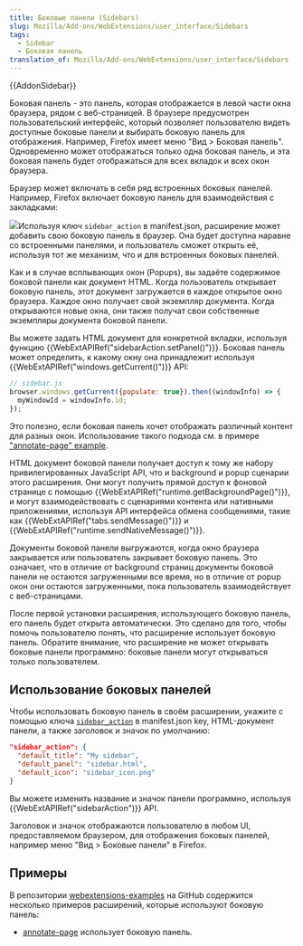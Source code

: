 ```yaml
---
title: Боковые панели (Sidebars)
slug: Mozilla/Add-ons/WebExtensions/user_interface/Sidebars
tags:
  - Sidebar
  - Боковая панель
translation_of: Mozilla/Add-ons/WebExtensions/user_interface/Sidebars
---
```

{{AddonSidebar}}

Боковая панель - это панель, которая отображается в левой части окна браузера, рядом с веб-страницей. В браузере предусмотрен пользовательский интерфейс, который позволяет пользователю видеть доступные боковые панели и выбирать боковую панель для отображения. Например, Firefox имеет меню "Вид > Боковая панель". Одновременно может отображаться только одна боковая панель, и эта боковая панель будет отображаться для всех вкладок и всех окон браузера.

Браузер может включать в себя ряд встроенных боковых панелей. Например, Firefox включает боковую панель для взаимодействия с закладками:

![](bookmarks-sidebar.png)Используя ключ `sidebar_action` в manifest.json, расширение может добавить свою боковую панель в браузер. Она будет доступна наравне со встроенными панелями, и пользователь сможет открыть её, используя тот же механизм, что и для встроенных боковых панелей.

Как и в случае всплывающих окон (Popups), вы задаёте содержимое боковой панели как документ HTML. Когда пользователь открывает боковую панель, этот документ загружается в каждое открытое окно браузера. Каждое окно получает свой экземпляр документа. Когда открываются новые окна, они также получат свои собственные экземпляры документа боковой панели.

Вы можете задать HTML документ для конкретной вкладки, используя функцию {{WebExtAPIRef("sidebarAction.setPanel()")}}. Боковая панель может определить, к какому окну она принадлежит используя {{WebExtAPIRef("windows.getCurrent()")}} API:

```js
// sidebar.js
browser.windows.getCurrent({populate: true}).then((windowInfo) => {
  myWindowId = windowInfo.id;
});
```

Это полезно, если боковая панель хочет отображать различный контент для разных окон. Использование такого подхода см. в примере ["annotate-page" example](https://github.com/mdn/webextensions-examples/tree/master/annotate-page).

HTML документ боковой панели получает доступ к тому же набору привилегированных JavaScript API, что и background и popup сценарии этого расширения. Они могут получить прямой доступ к фоновой странице с помощью {{WebExtAPIRef("runtime.getBackgroundPage()")}}, и могут взаимодействовать с сценариями контента или нативными приложениями, используя API интерфейса обмена сообщениями, такие как {{WebExtAPIRef("tabs.sendMessage()")}} и {{WebExtAPIRef("runtime.sendNativeMessage()")}}.

Документы боковой панели выгружаются, когда окно браузера закрывается или пользователь закрывает боковую панель. Это означает, что в отличие от background страниц документы боковой панели не остаются загруженными все время, но в отличие от popup окон они остаются загруженными, пока пользователь взаимодействует с веб-страницами.

После первой установки расширения, использующего боковую панель, его панель будет открыта автоматически. Это сделано для того, чтобы помочь пользователю понять, что расширение использует боковую панель. Обратите внимание, что расширение не может открывать боковые панели программно: боковые панели могут открываться только пользователем.

## Использование боковых панелей

Чтобы использовать боковую панель в своём расширении, укажите с помощью ключа [`sidebar_action`](/en-US/Add-ons/WebExtensions/manifest.json/sidebar_action) в manifest.json key, HTML-документ панели, а также заголовок и значок по умолчанию:

```json
"sidebar_action": {
  "default_title": "My sidebar",
  "default_panel": "sidebar.html",
  "default_icon": "sidebar_icon.png"
}
```

Вы можете изменить название и значок панели программно, используя {{WebExtAPIRef("sidebarAction")}} API.

Заголовок и значок отображаются пользователю в любом UI, предоставляемом браузером, для отображения боковых панелей, например меню "Вид > Боковые панели" в Firefox.

## Примеры

В репозитории [webextensions-examples](https://github.com/mdn/webextensions-examples) на GitHub содержится несколько примеров расширений, которые используют боковую панель:

- [annotate-page](https://github.com/mdn/webextensions-examples/tree/master/annotate-page) использует боковую панель.
